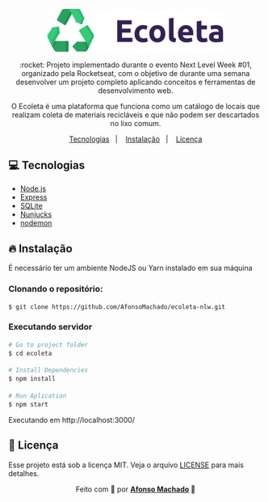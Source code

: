 <p align="center">
   <img src="https://github.com/AfonsoMachado/ecoleta-nlw/blob/master/public/assets/logo.svg" alt="Turma" width="350"/>   
</p>

<p align="center">:rocket: Projeto implementado durante o evento Next Level Week #01, organizado pela Rocketseat, com o objetivo de durante uma semana desenvolver um projeto completo aplicando conceitos e ferramentas de desenvolvimento web.</p>

<p align="center">O Ecoleta é uma plataforma que funciona como um catálogo de locais que realizam coleta de materiais recicláveis e que não podem ser descartados no lixo comum.</p>

<p align="center">
  <a href="#computer-tecnologias">Tecnologias</a>&nbsp;&nbsp;&nbsp;|&nbsp;&nbsp;&nbsp;
  <a href="#fire-instalação">Instalação</a>&nbsp;&nbsp;&nbsp;|&nbsp;&nbsp;&nbsp;
  <a href="#memo-licença">Licença</a>
</p>

## :computer: Tecnologias
<ul>
 <li><a href="https://nodejs.org/en/">Node.js</a></li>
  <li><a href="https://expressjs.com/pt-br/">Express</a></li>
  <li><a href="https://www.sqlite.org/index.html">SQLite</a></li>
  <li><a href="https://mozilla.github.io/nunjucks/">Nunjucks</a></li>
 <li><a href="https://nodemon.io/">nodemon</a></li>
</ul>

## :fire: Instalação

É necessário ter um ambiente NodeJS ou Yarn instalado em sua máquina

### Clonando o repositório:

```
$ git clone https://github.com/AfonsoMachado/ecoleta-nlw.git
```
### Executando servidor

```bash
# Go to project folder
$ cd ecoleta

# Install Dependencies
$ npm install

# Run Aplication
$ npm start
```
Executando em http://localhost:3000/

## :memo: Licença

Esse projeto está sob a licença MIT. Veja o arquivo [LICENSE](LICENSE) para mais detalhes.

<p align="center">Feito com 💜 por <strong><a href="https://www.linkedin.com/in/AfonsoMachado/">Afonso Machado</a> 🥰 </strong> </p>
